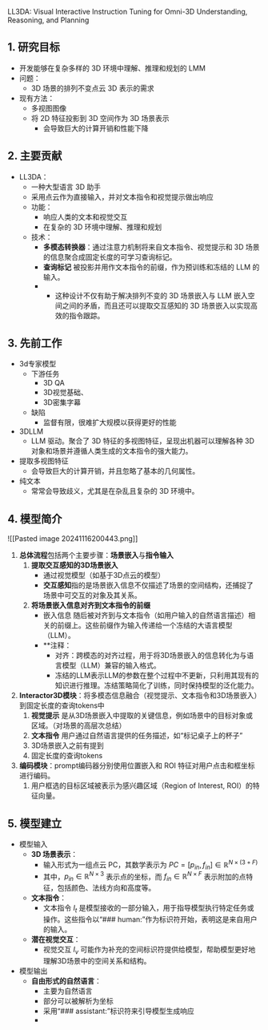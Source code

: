 LL3DA: Visual Interactive Instruction Tuning for  Omni-3D Understanding, Reasoning, and Planning
## 1. 研究目标

- 开发能够在复杂多样的 3D 环境中理解、推理和规划的 LMM
- 问题：
	- 3D 场景的排列不变点云 3D 表示的需求
- 现有方法：
	- 多视图图像
	- 将 2D 特征投影到 3D 空间作为 3D 场景表示
		- 会导致巨大的计算开销和性能下降

## 2. 主要贡献

- LL3DA：
	- 一种大型语言 3D 助手
	- 采用点云作为直接输入，并对文本指令和视觉提示做出响应
	- 功能：
		- 响应人类的文本和视觉交互
		- 在复杂的 3D 环境中理解、推理和规划
	- 技术：
		- **多模态转换器**：通过注意力机制将来自文本指令、视觉提示和 3D 场景的信息聚合成固定长度的可学习查询标记。
		- **查询标记** 被投影并用作文本指令的前缀，作为预训练和冻结的 LLM 的输入。
		- * 这种设计不仅有助于解决排列不变的 3D 场景嵌入与 LLM 嵌入空间之间的矛盾，而且还可以提取交互感知的 3D 场景嵌入以实现高效的指令跟踪。

## 3. 先前工作

- 3d专家模型
	- 下游任务
		- 3D QA
		- 3D视觉基础、
		- 3D密集字幕
	- 缺陷
		- 监督有限，很难扩大规模以获得更好的性能
- 3DLLM
	- LLM 驱动。聚合了 3D 特征的多视图特征，呈现出机器可以理解各种 3D 对象和场景并遵循人类生成的文本指令的强大能力。
- 提取多视图特征
	- 会导致巨大的计算开销，并且忽略了基本的几何属性。
- 纯文本
	- 常常会导致歧义，尤其是在杂乱且复杂的 3D 环境中。

## 4. 模型简介

![[Pasted image 20241116200443.png]]
1. **总体流程**包括两个主要步骤：**场景嵌入**与**指令输入**
	1. **提取交互感知的3D场景嵌入**
		- 通过视觉模型（如基于3D点云的模型）
		- **交互感知**指的是场景嵌入信息不仅描述了场景的空间结构，还捕捉了场景中可交互的对象及其关系。
	2. **将场景嵌入信息对齐到文本指令的前缀**
		- 嵌入信息 随后被对齐到与文本指令（如用户输入的自然语言描述）相关的前缀上。这些前缀作为输入传递给一个冻结的大语言模型（LLM）。
		- **注释：
			- 对齐：跨模态的对齐过程，用于将3D场景嵌入的信息转化为与语言模型（LLM）兼容的输入格式。
			- 冻结的LLM表示LLM的参数在整个过程中不更新，只利用其现有的知识进行推理。冻结策略简化了训练，同时保持模型的泛化能力。
2. **Interactor3D模块**：将多模态信息融合（视觉提示、文本指令和3D场景嵌入）到固定长度的查询tokens中
	1. **视觉提示** 是从3D场景嵌入中提取的关键信息，例如场景中的目标对象或区域。（对场景的高层次总结）
	2. **文本指令** 用户通过自然语言提供的任务描述，如“标记桌子上的杯子”
	3. 3D场景嵌入之前有提到
	4. 固定长度的查询tokens
3. **编码模块**：prompt编码器分别使用位置嵌入和 ROI 特征对用户点击和框坐标进行编码。
	1. 用户框选的目标区域被表示为感兴趣区域（Region of Interest, ROI）的特征向量。

## 5. 模型建立

- 模型输入
	- **3D 场景表示**：
	    - 输入形式为一组点云 PC​，其数学表示为 $PC=[p_{in},f_{in}]\in\mathbb{R}^{N\times(3+F)}$
	    - 其中，$p_{in}\in\mathbb{R}^{N\times3}$ 表示点的坐标，而 $f_{in}\in\mathbb{R}^{N\times F}$ 表示附加的点特征，包括颜色、法线方向和高度等。
	- **文本指令**：
	    - 文本指令 $I_t$​ 是模型接收的一部分输入，用于指导模型执行特定任务或操作。这些指令以“### human:”作为标识符开始，表明这是来自用户的输入。
	- **潜在视觉交互**：
		- 视觉交互 $I_v$ 可能作为补充的空间标识符提供给模型，帮助模型更好地理解3D场景中的空间关系和结构。
- 模型输出
	- **自由形式的自然语言**：
		- 主要为自然语言
		- 部分可以被解析为坐标
		- 采用“### assistant:”标识符来引导模型生成响应
		- 